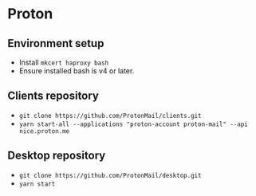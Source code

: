 # Proton

## Environment setup

- Install `mkcert haproxy bash`
- Ensure installed bash is v4 or later.

## Clients repository

- `git clone https://github.com/ProtonMail/clients.git`
- `yarn start-all --applications "proton-account proton-mail" --api nice.proton.me`

## Desktop repository

- `git clone https://github.com/ProtonMail/desktop.git`
- `yarn start`
